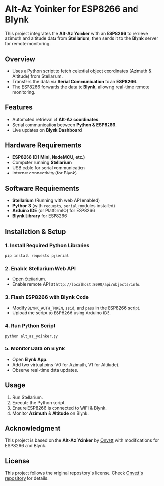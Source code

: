 # Alt-Az Yoinker for ESP8266 and Blynk

This project integrates the **Alt-Az Yoinker** with an **ESP8266** to retrieve azimuth and altitude data from **Stellarium**, then sends it to the **Blynk** server for remote monitoring.

## Overview

- Uses a Python script to fetch celestial object coordinates (Azimuth & Altitude) from Stellarium.
- Transfers the data via **Serial Communication** to an **ESP8266**.
- The ESP8266 forwards the data to **Blynk**, allowing real-time remote monitoring.

## Features

- Automated retrieval of **Alt-Az coordinates**.
- Serial communication between **Python & ESP8266**.
- Live updates on **Blynk Dashboard**.

## Hardware Requirements

- **ESP8266 (D1 Mini, NodeMCU, etc.)**
- Computer running **Stellarium**
- USB cable for serial communication
- Internet connectivity (for Blynk)

## Software Requirements

- **Stellarium** (Running with web API enabled)
- **Python 3** (with `requests`, `serial` modules installed)
- **Arduino IDE** (or PlatformIO) for ESP8266
- **Blynk Library** for ESP8266

## Installation & Setup

### 1. Install Required Python Libraries
```bash
pip install requests pyserial
```

### 2. Enable Stellarium Web API
- Open Stellarium.
- Enable remote API at `http://localhost:8090/api/objects/info`.

### 3. Flash ESP8266 with Blynk Code
- Modify `BLYNK_AUTH_TOKEN`, `ssid`, and `pass` in the ESP8266 script.
- Upload the script to ESP8266 using Arduino IDE.

### 4. Run Python Script
```bash
python alt_az_yoinker.py
```

### 5. Monitor Data on Blynk
- Open **Blynk App**.
- Add two virtual pins (V0 for Azimuth, V1 for Altitude).
- Observe real-time data updates.

## Usage

1. Run Stellarium.
2. Execute the Python script.
3. Ensure ESP8266 is connected to WiFi & Blynk.
4. Monitor **Azimuth** & **Altitude** on Blynk.

## Acknowledgment

This project is based on the **Alt-Az Yoinker** by [Onvett](https://github.com/Onvett/Alt-Az-Yoinker/tree/main) with modifications for ESP8266 and Blynk.

## License

This project follows the original repository's license. Check [Onvett's repository](https://github.com/Onvett/Alt-Az-Yoinker/tree/main) for details.

